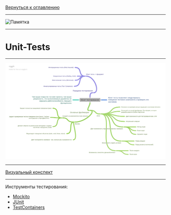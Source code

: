 [Вернуться к оглавлению](https://github.com/engine-it-in/different-level-task/blob/main/README.md)
***
![Памятка]()
***
# Unit-Tests
***
![Юнит тесты](unit.png)
***
[Визуальный конспект](https://coggle.it/diagram/ZtYOehw8ivTpSMw_/t/-/42af261401738f0bd7fff01ce4c436a96d55438560fb6c83adda0dca20568e6f)
***
Инструменты тестирования:

- [Mockito](../../first%20level/mockito/README.md)
- [JUnit](../../first%20level/junit/README.md)
- [TestContainers](../../first%20level/tc/README.md)